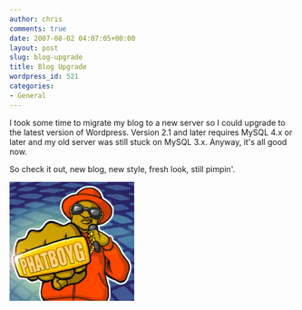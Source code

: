 ```yaml
---
author: chris
comments: true
date: 2007-08-02 04:07:05+00:00
layout: post
slug: blog-upgrade
title: Blog Upgrade
wordpress_id: 521
categories:
- General
---
```


I took some time to migrate my blog to a new server so I could upgrade to the latest version of Wordpress. Version 2.1 and later requires MySQL 4.x or later and my old server was still stuck on MySQL 3.x. Anyway, it's all good now.

So check it out, new blog, new style, fresh look, still pimpin'.

![PhatBoyG Logo](/images/uploads/2007/08/phatboyg_logo.jpg)
